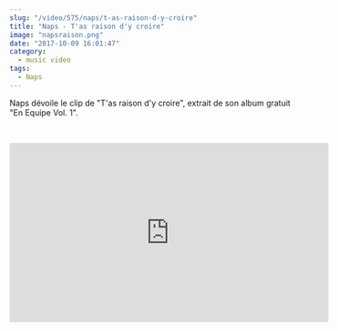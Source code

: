 ```yaml
--- 
slug: "/video/575/naps/t-as-raison-d-y-croire"
title: "Naps - T'as raison d'y croire"
image: "napsraison.png"
date: "2017-10-09 16:01:47"
category:
  - music video
tags:
  - Naps
---
```

<p>Naps dévoile le clip de "T'as raison d'y croire", extrait de son album gratuit "En Equipe Vol. 1".</p><br/><p><iframe width="560" height="315" src="https://www.youtube.com/embed/fr9zCTK8Fsc" frameborder="0" allowfullscreen></iframe></p>